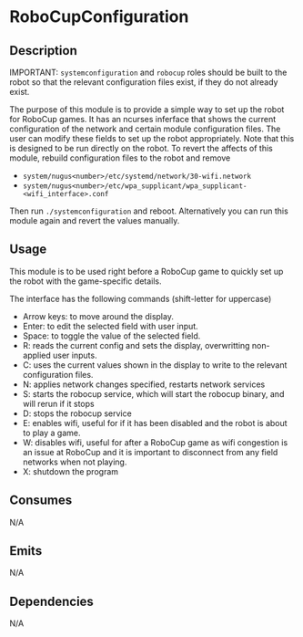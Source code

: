 # RoboCupConfiguration

## Description

IMPORTANT: `systemconfiguration` and `robocup` roles should be built to the robot so that the relevant configuration files exist, if they do not already exist.

The purpose of this module is to provide a simple way to set up the robot for RoboCup games. It has an ncurses inferface that shows the current configuration of the network and certain module configuration files. The user can modify these fields to set up the robot appropriately. Note that this is designed to be run directly on the robot. To revert the affects of this module, rebuild configuration files to the robot and remove

- `system/nugus<number>/etc/systemd/network/30-wifi.network`
- `system/nugus<number>/etc/wpa_supplicant/wpa_supplicant-<wifi_interface>.conf`

Then run `./systemconfiguration` and reboot. Alternatively you can run this module again and revert the values manually.

## Usage

This module is to be used right before a RoboCup game to quickly set up the robot with the game-specific details.

The interface has the following commands (shift-letter for uppercase)

- Arrow keys: to move around the display.
- Enter: to edit the selected field with user input.
- Space: to toggle the value of the selected field.
- R: reads the current config and sets the display, overwritting non-applied user inputs.
- C: uses the current values shown in the display to write to the relevant configuration files.
- N: applies network changes specified, restarts network services
- S: starts the robocup service, which will start the robocup binary, and will rerun if it stops
- D: stops the robocup service
- E: enables wifi, useful for if it has been disabled and the robot is about to play a game.
- W: disables wifi, useful for after a RoboCup game as wifi congestion is an issue at RoboCup and it is important to disconnect from any field networks when not playing.
- X: shutdown the program

## Consumes

N/A

## Emits

N/A

## Dependencies

N/A
